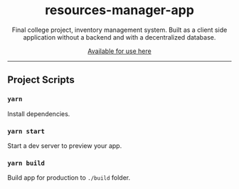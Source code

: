 <div align="center">
  <h1>resources-manager-app</h1>
  
  <p>Final college project, inventory management system. Built as a client side application without a backend and with a decentralized database. </p>
  
  <a href="https://resources-manager.feijo.dev/" target="_blank">Available for use here</a>

</div>

<hr />

## Project Scripts

### `yarn`

Install dependencies.

### `yarn start`

Start a dev server to preview your app.

### `yarn build`

Build app for production to `./build` folder.
